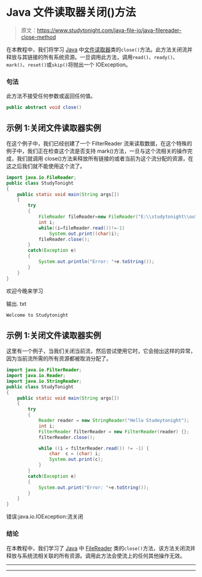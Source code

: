 # Java 文件读取器关闭()方法

> 原文：<https://www.studytonight.com/java-file-io/java-filereader-close-method>

在本教程中，我们将学习 [Java](https://www.studytonight.com/java/) 中[文件读取器](https://www.studytonight.com/java-file-io/java-filereader-class)类的`close()`方法。此方法关闭流并释放与其链接的所有系统资源。一旦调用此方法，调用`read()`、`ready()`、`mark()`、`reset()`或`skip()`将抛出一个 IOException。

### 句法

此方法不接受任何参数或返回任何值。

```java
public abstract void close()
```

## 示例 1:关闭文件读取器实例

在这个例子中，我们已经创建了一个 FilterReader 流来读取数据，在这个特殊的例子中，我们正在检查这个流是否支持 mark()方法，一旦与这个流相关的操作完成，我们就调用 close()方法来释放所有链接的或者当前为这个流分配的资源，在这之后我们就不能使用这个流了。

```java
import java.io.FileReader;
public class StudyTonight 
{
	public static void main(String args[])
	{
		try
		{   		
			FileReader fileReader=new FileReader("E:\\studytonight\\output.txt");    
			int i;    
			while((i=fileReader.read())!=-1)    
				System.out.print((char)i);    
			fileReader.close();    
		}
		catch(Exception e)
		{
			System.out.println("Error: "+e.toString());
		}
	}
}
```

欢迎今晚来学习

输出. txt

```java
Welcome to Studytonight
```

## 示例 1:关闭文件读取器实例

这里有一个例子，当我们关闭当前流，然后尝试使用它时，它会抛出这样的异常，因为当前流所需的所有资源都被取消分配了。

```java
import java.io.FilterReader;
import java.io.Reader;
import java.io.StringReader;
public class StudyTonight 
{
	public static void main(String args[])
	{
		try
		{
			Reader reader = new StringReader("Hello Studeytonight"); 
			int i;
			FilterReader filterReader = new FilterReader(reader) {};
			filterReader.close(); 

			while ((i = filterReader.read()) != -1) {
				char  c = (char) i;
				System.out.print(c);
			}
		}
		catch(Exception e)
		{
			System.out.print("Error: "+e.toString());
		}
	} 
}
```

错误:java.io.IOException:流关闭

### 结论

在本教程中，我们学习了 [Java](https://www.studytonight.com/java/) 中 [FileReader](https://www.studytonight.com/java-file-io/java-filereader-class) 类的`close()`方法，该方法关闭流并释放与系统流相关联的所有资源。调用此方法会使流上的任何其他操作无效。

* * *

* * *